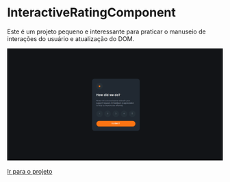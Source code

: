 # InteractiveRatingComponent
Este é um projeto pequeno e interessante para praticar o manuseio de interações do usuário e atualização do DOM.

![Texto alternativo](https://github.com/Mr-nobody2001/InteractiveRatingComponent/blob/main/assets/Captura%20de%20tela%20de%202023-08-27%2012-01-40.png)

[Ir para o projeto](https://mr-nobody2001.github.io/InteractiveRatingComponent/)
